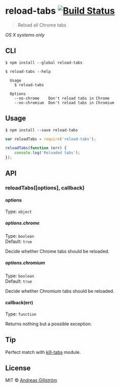 # reload-tabs [![Build Status](https://travis-ci.org/gillstrom/reload-tabs.svg?branch=master)](https://travis-ci.org/gillstrom/reload-tabs)

> Reload all Chrome tabs

*OS X systems only*


## CLI

```
$ npm install --global reload-tabs
```
```
$ reload-tabs --help

  Usage
    $ reload-tabs

  Options
    --no-chrome    Don't reload tabs in Chrome
    --no-chromium  Don't reload tabs in Chromium
```


## Usage

```
$ npm install --save reload-tabs
```
```js
var reloadTabs = require('reload-tabs');

reloadTabs(function (err) {
	console.log('Reloaded tabs');
});
```


## API

### reloadTabs([options], callback)

#### options

Type: `object`

##### options.chrome
 
Type: `boolean`  
Default: `true`

Decide whether Chrome tabs should be reloaded.

##### options.chromium
 
Type: `boolean`  
Default: `true`

Decide whether Chromium tabs should be reloaded.

#### callback(err)

Type: `function`

Returns nothing but a possible exception.


## Tip

Perfect match with [kill-tabs](https://github.com/sindresorhus/kill-tabs) module.


## License

MIT © [Andreas Gillström](http://github.com/gillstrom)
